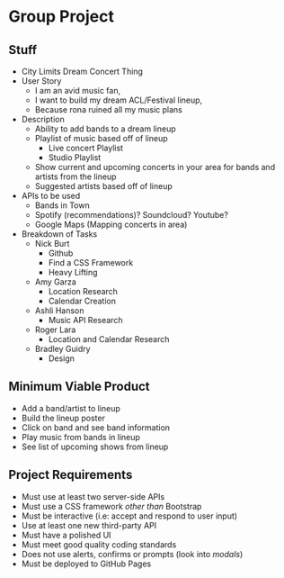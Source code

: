 # Group Project

## Stuff
* City Limits Dream Concert Thing
* User Story
    * I am an avid music fan,
    * I want to build my dream ACL/Festival lineup,
    * Because rona ruined all my music plans
* Description
    * Ability to add bands to a dream lineup
    * Playlist of music based off of lineup
        * Live concert Playlist
        * Studio Playlist
    * Show current and upcoming concerts in your area for bands and artists from the lineup
    * Suggested artists based off of lineup
* APIs to be used
    * Bands in Town
    * Spotify (recommendations)? Soundcloud? Youtube?
    * Google Maps (Mapping concerts in area)
* Breakdown of Tasks
    * Nick Burt
        * Github
        * Find a CSS Framework
        * Heavy Lifting
    * Amy Garza
        * Location Research
        * Calendar Creation
    * Ashli Hanson
        * Music API Research
    * Roger Lara
        * Location and Calendar Research
    * Bradley Guidry
        * Design

## Minimum Viable Product
* Add a band/artist to lineup
* Build the lineup poster
* Click on band and see band information
* Play music from bands in lineup
* See list of upcoming shows from lineup

## Project Requirements
* Must use at least two server-side APIs
* Must use a CSS framework _other than_ Bootstrap
* Must be interactive (i.e: accept and respond to user input)
* Use at least one new third-party API
* Must have a polished UI
* Must meet good quality coding standards
* Does not use alerts, confirms or prompts (look into _modals_)
* Must be deployed to GitHub Pages
